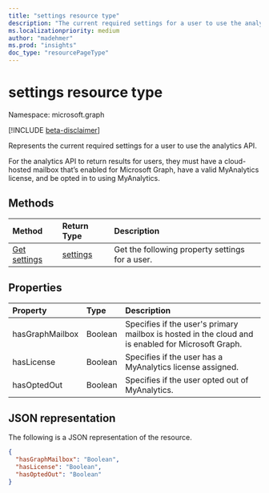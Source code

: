 ```yaml
---
title: "settings resource type"
description: "The current required settings for a user to use the analytics API."
ms.localizationpriority: medium
author: "madehmer"
ms.prod: "insights"
doc_type: "resourcePageType"
---
```


# settings resource type

Namespace: microsoft.graph

[!INCLUDE [beta-disclaimer](../../includes/beta-disclaimer.md)]

Represents the current required settings for a user to use the analytics API.

For the analytics API to return results for users, they must have a cloud-hosted mailbox that’s enabled for Microsoft Graph, have a valid MyAnalytics license, and be opted in to using MyAnalytics.

## Methods

| Method       | Return Type | Description |
|:-------------|:------------|:------------|
[Get settings](../api/useranalytics-get-settings.md) | [settings](settings.md) | Get the following property settings for a user.|

## Properties

| Property     | Type        | Description |
|:-------------|:------------|:------------|
|hasGraphMailbox|Boolean|Specifies if the user's primary mailbox is hosted in the cloud and is enabled for Microsoft Graph.|
|hasLicense|Boolean|Specifies if the user has a MyAnalytics license assigned.|
|hasOptedOut|Boolean|Specifies if the user opted out of MyAnalytics.|

## JSON representation

The following is a JSON representation of the resource.

<!-- {
  "blockType": "resource",
  "optionalProperties": [

  ],
  "@odata.type": "microsoft.graph.settings",
  "baseType": null
}-->

```json
{
  "hasGraphMailbox": "Boolean",
  "hasLicense": "Boolean",
  "hasOptedOut": "Boolean"
}
```

<!-- uuid: 16cd6b66-4b1a-43a1-adaf-3a886856ed98
2019-02-04 14:57:30 UTC -->
<!-- {
  "type": "#page.annotation",
  "description": "settings resource",
  "keywords": "",
  "section": "documentation",
  "tocPath": ""
}-->

